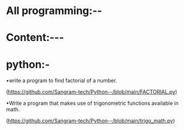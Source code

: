 # All programming:--

# Content:---

# python:-

•write a program to find factorial of a number.

(https://github.com/Sangram-tech/Python--/blob/main/FACTORIAL.py)

•Write a program that makes use of trigonometric functions available in math.


(https://github.com/Sangram-tech/Python--/blob/main/trigo_math.py)

